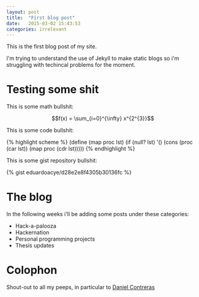 ```yaml
---
layout: post
title:  "First blog post"
date:   2015-03-02 15:43:53
categories: irrelevant
---
```


This is the first blog post of my site.

I'm trying to understand the use of Jekyll to make static blogs so i'm struggling with techincal problems for the moment.

# Testing some shit

This is some math bullshit:

$$f(x) = \sum_{i=0}^{\infty} x^{2^{3}}$$

This is some code bullshit:

{% highlight scheme %}
(define (map proc lst)
  (if (null? lst)
      '()
      (cons (proc (car lst)) (map proc (cdr lst)))))
{% endhighlight %}

This is some gist repository bullshit:

{% gist eduardoacye/d28e2e8f4305b30136fc %}

# The blog

In the following weeks i'll be adding some posts under these categories:

- Hack-a-palooza
- Hackernation
- Personal programming projects
- Thesis updates

# Colophon

Shout-out to all my peeps, in particular to [Daniel Contreras](http://dancmj.github.io/)
